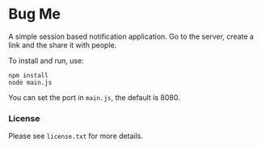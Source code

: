 # Bug Me

A simple session based notification application. Go to the server, create a link and the share it with people.

To install and run, use:

```
npm install
node main.js
```

You can set the port in ```main.js```, the default is 8080.

### License

Please see ```license.txt``` for more details.

